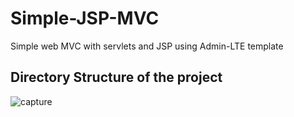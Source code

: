 # Simple-JSP-MVC
Simple web MVC with servlets and JSP using Admin-LTE template
## Directory Structure of the project
![capture](https://user-images.githubusercontent.com/15135199/28256946-275e3852-6af1-11e7-8c7c-d0c9aaf9fc63.png)
